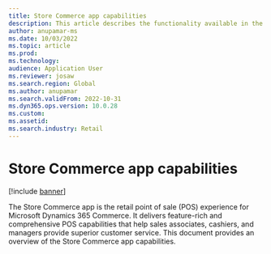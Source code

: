 ```yaml
---
title: Store Commerce app capabilities
description: This article describes the functionality available in the Store Commerce app for Microsoft Dynamics 365 Commerce.
author: anupamar-ms
ms.date: 10/03/2022
ms.topic: article
ms.prod: 
ms.technology: 
audience: Application User
ms.reviewer: josaw
ms.search.region: Global
ms.author: anupamar
ms.search.validFrom: 2022-10-31
ms.dyn365.ops.version: 10.0.28
ms.custom: 
ms.assetid: 
ms.search.industry: Retail
---
```


# Store Commerce app capabilities

[!include [banner](includes/banner.md)]

The Store Commerce app is the retail point of sale (POS) experience for Microsoft Dynamics 365 Commerce. It delivers feature-rich and comprehensive POS capabilities that help sales associates, cashiers, and managers provide superior customer service. This document provides an overview of the Store Commerce app capabilities. 
